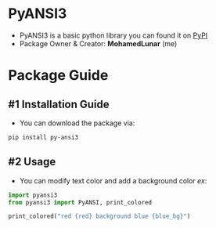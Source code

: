 # PyANSI3
- PyANSI3 is a basic python library you can found it on [PyPI](https://pypi.org/project/py-ansi3)
- Package Owner & Creator: **MohamedLunar** (me)
# Package Guide
## #1 Installation Guide
- You can download the package via:
```bash
pip install py-ansi3
```
## #2 Usage
- You can modify text color and add a background color _ex_:
```python
import pyansi3
from pyansi3 import PyANSI, print_colored

print_colored("red {red} background blue {blue_bg}")
```
